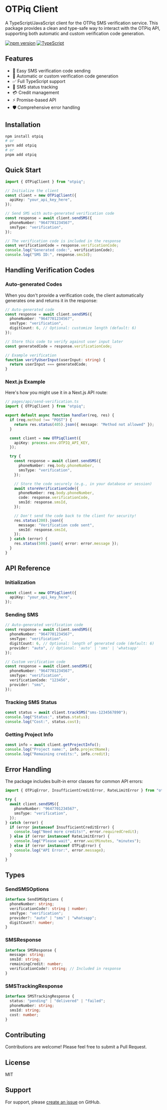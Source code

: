 # OTPiq Client

A TypeScript/JavaScript client for the OTPiq SMS verification service. This package provides a clean and type-safe way to interact with the OTPiq API, supporting both automatic and custom verification code generation.

[![npm version](https://badge.fury.io/js/otpiq-client.svg)](https://www.npmjs.com/package/otpiq-client)
[![TypeScript](https://badges.frapsoft.com/typescript/code/typescript.svg?v=101)](https://github.com/ellerbrock/typescript-badges/)

## Features

- 📱 Easy SMS verification code sending
- 🎲 Automatic or custom verification code generation
- ✅ Full TypeScript support
- 🔄 SMS status tracking
- 💳 Credit management
- ⚡ Promise-based API
- 🛡️ Comprehensive error handling

## Installation

```bash
npm install otpiq
# or
yarn add otpiq
# or
pnpm add otpiq
```

## Quick Start

```typescript
import { OTPiqClient } from "otpiq";

// Initialize the client
const client = new OTPiqClient({
  apiKey: "your_api_key_here",
});

// Send SMS with auto-generated verification code
const response = await client.sendSMS({
  phoneNumber: "9647701234567",
  smsType: "verification",
});

// The verification code is included in the response
const verificationCode = response.verificationCode;
console.log("Generated code:", verificationCode);
console.log("SMS ID:", response.smsId);
```

## Handling Verification Codes

### Auto-generated Codes

When you don't provide a verification code, the client automatically generates one and returns it in the response:

```typescript
// Auto-generated code
const response = await client.sendSMS({
  phoneNumber: "9647701234567",
  smsType: "verification",
  digitCount: 6, // Optional: customize length (default: 6)
});

// Store this code to verify against user input later
const generatedCode = response.verificationCode;

// Example verification
function verifyUserInput(userInput: string) {
  return userInput === generatedCode;
}
```

### Next.js Example

Here's how you might use it in a Next.js API route:

```typescript
// pages/api/send-verification.ts
import { OTPiqClient } from "otpiq";

export default async function handler(req, res) {
  if (req.method !== "POST") {
    return res.status(405).json({ message: "Method not allowed" });
  }

  const client = new OTPiqClient({
    apiKey: process.env.OTPIQ_API_KEY,
  });

  try {
    const response = await client.sendSMS({
      phoneNumber: req.body.phoneNumber,
      smsType: "verification",
    });

    // Store the code securely (e.g., in your database or session)
    await storeVerificationCode({
      phoneNumber: req.body.phoneNumber,
      code: response.verificationCode,
      smsId: response.smsId,
    });

    // Don't send the code back to the client for security!
    res.status(200).json({
      message: "Verification code sent",
      smsId: response.smsId,
    });
  } catch (error) {
    res.status(500).json({ error: error.message });
  }
}
```

## API Reference

### Initialization

```typescript
const client = new OTPiqClient({
  apiKey: "your_api_key_here",
});
```

### Sending SMS

```typescript
// Auto-generated verification code
const response = await client.sendSMS({
  phoneNumber: "9647701234567",
  smsType: "verification",
  digitCount: 6, // Optional: length of generated code (default: 6)
  provider: "auto", // Optional: 'auto' | 'sms' | 'whatsapp'
});

// Custom verification code
const response = await client.sendSMS({
  phoneNumber: "9647701234567",
  smsType: "verification",
  verificationCode: "123456",
  provider: "sms",
});
```

### Tracking SMS Status

```typescript
const status = await client.trackSMS("sms-1234567890");
console.log("Status:", status.status);
console.log("Cost:", status.cost);
```

### Getting Project Info

```typescript
const info = await client.getProjectInfo();
console.log("Project name:", info.projectName);
console.log("Remaining credits:", info.credit);
```

## Error Handling

The package includes built-in error classes for common API errors:

```typescript
import { OTPiqError, InsufficientCreditError, RateLimitError } from "otpiq";

try {
  await client.sendSMS({
    phoneNumber: "9647701234567",
    smsType: "verification",
  });
} catch (error) {
  if (error instanceof InsufficientCreditError) {
    console.log("Need more credits!", error.requiredCredit);
  } else if (error instanceof RateLimitError) {
    console.log("Please wait", error.waitMinutes, "minutes");
  } else if (error instanceof OTPiqError) {
    console.log("API Error:", error.message);
  }
}
```

## Types

### SendSMSOptions

```typescript
interface SendSMSOptions {
  phoneNumber: string;
  verificationCode?: string | number;
  smsType: "verification";
  provider?: "auto" | "sms" | "whatsapp";
  digitCount?: number;
}
```

### SMSResponse

```typescript
interface SMSResponse {
  message: string;
  smsId: string;
  remainingCredit: number;
  verificationCode?: string; // Included in response
}
```

### SMSTrackingResponse

```typescript
interface SMSTrackingResponse {
  status: "pending" | "delivered" | "failed";
  phoneNumber: string;
  smsId: string;
  cost: number;
}
```

## Contributing

Contributions are welcome! Please feel free to submit a Pull Request.

## License

MIT

## Support

For support, please [create an issue](https://github.com/YadaCoder/otpiq/issues) on GitHub.
